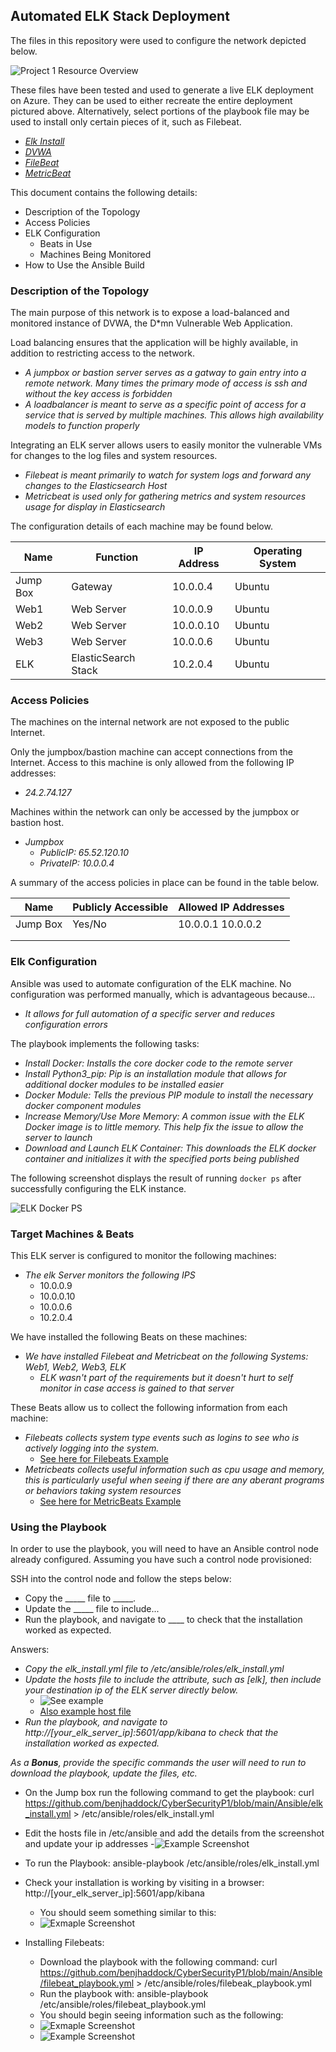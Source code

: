 ## Automated ELK Stack Deployment

The files in this repository were used to configure the network depicted below.

![Project 1 Resource Overview](Images/AzureNetwork.png)

These files have been tested and used to generate a live ELK deployment on Azure. They can be used to either recreate the entire deployment pictured above. Alternatively, select portions of the playbook file may be used to install only certain pieces of it, such as Filebeat.

  - _[Elk Install](Ansible/elk_install.yml)_
  - _[DVWA](Ansible/dvwa_playbook.yml)_
  - _[FileBeat](Ansible/filebeat_playbook.yml)_
  - _[MetricBeat](Ansible/metric_playbook.yml)_

This document contains the following details:
- Description of the Topology
- Access Policies
- ELK Configuration
  - Beats in Use
  - Machines Being Monitored
- How to Use the Ansible Build


### Description of the Topology

The main purpose of this network is to expose a load-balanced and monitored instance of DVWA, the D*mn Vulnerable Web Application.

Load balancing ensures that the application will be highly available, in addition to restricting access to the network.
- _A jumpbox or bastion server serves as a gatway to gain entry into a remote network. Many times the primary mode of access is ssh and without the key access is forbidden_
- _A loadbalancer is meant to serve as a specific point of access for a service that is served by multiple machines.  This allows high availability models to function properly_

Integrating an ELK server allows users to easily monitor the vulnerable VMs for changes to the log files and system resources.
- _Filebeat is meant primarily to watch for system logs and forward any changes to the Elasticsearch Host_
- _Metricbeat is used only for gathering metrics and system resources usage for display in Elasticsearch_

The configuration details of each machine may be found below.

| Name     | Function            | IP Address | Operating System |
|----------|---------------------|------------|------------------|
| Jump Box | Gateway             | 10.0.0.4   | Ubuntu           |
| Web1     | Web Server          | 10.0.0.9   | Ubuntu           |
| Web2     | Web Server          | 10.0.0.10  | Ubuntu           |
| Web3     | Web Server          | 10.0.0.6   | Ubuntu           |
| ELK      | ElasticSearch Stack | 10.2.0.4   | Ubuntu           |

### Access Policies

The machines on the internal network are not exposed to the public Internet.

Only the jumpbox/bastion machine can accept connections from the Internet. Access to this machine is only allowed from the following IP addresses:
- _24.2.74.127_

Machines within the network can only be accessed by the jumpbox or bastion host.
- _Jumpbox_
  - _PublicIP: 65.52.120.10_
  - _PrivateIP: 10.0.0.4_

A summary of the access policies in place can be found in the table below.

| Name     | Publicly Accessible | Allowed IP Addresses |
|----------|---------------------|----------------------|
| Jump Box | Yes/No              | 10.0.0.1 10.0.0.2    |
|          |                     |                      |
|          |                     |                      |

### Elk Configuration

Ansible was used to automate configuration of the ELK machine. No configuration was performed manually, which is advantageous because...
- _It allows for full automation of a specific server and reduces configuration errors_

The playbook implements the following tasks:
- _Install Docker: Installs the core docker code to the remote server_
- _Install Python3_pip: Pip is an installation module that allows for additional docker modules to be installed easier_
- _Docker Module: Tells the previous PIP module to install the necessary docker component modules_
- _Increase Memory/Use More Memory: A common issue with the ELK Docker image is to little memory.  This help fix the issue to allow the server to launch_
- _Download and Launch ELK Container: This downloads the ELK docker container and initializes it with the specified ports being published_

The following screenshot displays the result of running `docker ps` after successfully configuring the ELK instance.

![ELK Docker PS](Images/elkdockerps.png)

### Target Machines & Beats
This ELK server is configured to monitor the following machines:
- _The elk Server monitors the following IPS_
  - 10.0.0.9
  - 10.0.0.10
  - 10.0.0.6
  - 10.2.0.4

We have installed the following Beats on these machines:
- _We have installed Filebeat and Metricbeat on the following Systems: Web1, Web2, Web3, ELK_
  - _ELK wasn't part of the requirements but it doesn't hurt to self monitor in case access is gained to that server_

These Beats allow us to collect the following information from each machine:
- _Filebeats collects system type events such as logins to see who is actively logging into the system._
  - [See here for Filebeats Example](Images/filebeats_logs.png)
- _Metricbeats collects useful information such as cpu usage and memory, this is particularly useful when seeing if there are any aberant programs or behaviors taking system resources_
  - [See here for MetricBeats Example](Images/metricbeats_example.png)

### Using the Playbook
In order to use the playbook, you will need to have an Ansible control node already configured. Assuming you have such a control node provisioned:

SSH into the control node and follow the steps below:
- Copy the _____ file to _____.
- Update the _____ file to include...
- Run the playbook, and navigate to ____ to check that the installation worked as expected.

Answers:
- _Copy the elk_install.yml file to /etc/ansible/roles/elk_install.yml_
- _Update the hosts file to include the attribute, such as [elk], then include your destination ip of the ELK server directly below._
  - ![See example](Images/ansible_host_example.png)
  - [Also example host file](Ansible/hosts.txt)
- _Run the playbook, and navigate to http://[your_elk_server_ip]:5601/app/kibana to check that the installation worked as expected._

_As a **Bonus**, provide the specific commands the user will need to run to download the playbook, update the files, etc._
- On the Jump box run the following command to get the playbook: curl https://github.com/benjhaddock/CyberSecurityP1/blob/main/Ansible/elk_install.yml > /etc/ansible/roles/elk_install.yml
- Edit the hosts file in /etc/ansible and add the details from the screenshot and update your ip addresses
  -![Example Screenshot](Images/ansible_host_example.png)
- To run the Playbook: ansible-playbook /etc/ansible/roles/elk_install.yml
- Check your installation is working by visiting in a browser: http://[your_elk_server_ip]:5601/app/kibana
  - You should seem something similar to this:
  - ![Exmaple Screenshot](Images/kibanaworking.png)

- Installing Filebeats:
  - Download the playbook with the following command: curl https://github.com/benjhaddock/CyberSecurityP1/blob/main/Ansible/filebeat_playbook.yml > /etc/ansible/roles/filebeak_playbook.yml
  - Run the playbook with: ansible-playbook /etc/ansible/roles/filebeat_playbook.yml
  - You should begin seeing information such as the following:
  - ![Exmaple Screenshot](Images/filebeatworking.png)
  - ![Example Screenshot](Images/filebeats_logs.png)
